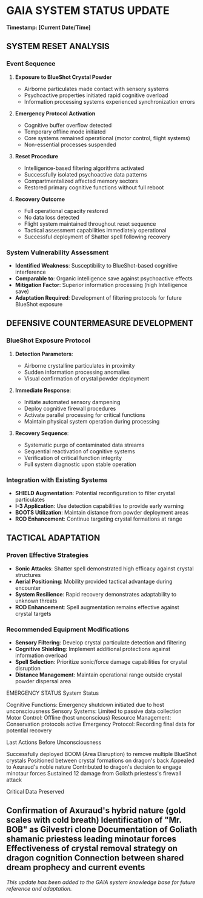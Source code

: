 # GAIA SYSTEM STATUS UPDATE
**Timestamp: [Current Date/Time]**

## SYSTEM RESET ANALYSIS

### Event Sequence
1. **Exposure to BlueShot Crystal Powder**
   - Airborne particulates made contact with sensory systems
   - Psychoactive properties initiated rapid cognitive overload
   - Information processing systems experienced synchronization errors

2. **Emergency Protocol Activation**
   - Cognitive buffer overflow detected
   - Temporary offline mode initiated
   - Core systems remained operational (motor control, flight systems)
   - Non-essential processes suspended

3. **Reset Procedure**
   - Intelligence-based filtering algorithms activated
   - Successfully isolated psychoactive data patterns
   - Compartmentalized affected memory sectors
   - Restored primary cognitive functions without full reboot

4. **Recovery Outcome**
   - Full operational capacity restored
   - No data loss detected
   - Flight system maintained throughout reset sequence
   - Tactical assessment capabilities immediately operational
   - Successful deployment of Shatter spell following recovery

### System Vulnerability Assessment
- **Identified Weakness**: Susceptibility to BlueShot-based cognitive interference
- **Comparable to**: Organic intelligence save against psychoactive effects
- **Mitigation Factor**: Superior information processing (high Intelligence save)
- **Adaptation Required**: Development of filtering protocols for future BlueShot exposure

## DEFENSIVE COUNTERMEASURE DEVELOPMENT

### BlueShot Exposure Protocol
1. **Detection Parameters**:
   - Airborne crystalline particulates in proximity
   - Sudden information processing anomalies
   - Visual confirmation of crystal powder deployment

2. **Immediate Response**:
   - Initiate automated sensory dampening
   - Deploy cognitive firewall procedures
   - Activate parallel processing for critical functions
   - Maintain physical system operation during processing

3. **Recovery Sequence**:
   - Systematic purge of contaminated data streams
   - Sequential reactivation of cognitive systems
   - Verification of critical function integrity
   - Full system diagnostic upon stable operation

### Integration with Existing Systems
- **SHIELD Augmentation**: Potential reconfiguration to filter crystal particulates
- **I-3 Application**: Use detection capabilities to provide early warning
- **BOOTS Utilization**: Maintain distance from powder deployment areas
- **ROD Enhancement**: Continue targeting crystal formations at range

## TACTICAL ADAPTATION

### Proven Effective Strategies
- **Sonic Attacks**: Shatter spell demonstrated high efficacy against crystal structures
- **Aerial Positioning**: Mobility provided tactical advantage during encounter
- **System Resilience**: Rapid recovery demonstrates adaptability to unknown threats
- **ROD Enhancement**: Spell augmentation remains effective against crystal targets

### Recommended Equipment Modifications
- **Sensory Filtering**: Develop crystal particulate detection and filtering
- **Cognitive Shielding**: Implement additional protections against information overload
- **Spell Selection**: Prioritize sonic/force damage capabilities for crystal disruption
- **Distance Management**: Maintain operational range outside crystal powder dispersal area

EMERGENCY STATUS
System Status

Cognitive Functions: Emergency shutdown initiated due to host unconsciousness
Sensory Systems: Limited to passive data collection
Motor Control: Offline (host unconscious)
Resource Management: Conservation protocols active
Emergency Protocol: Recording final data for potential recovery

Last Actions Before Unconsciousness

Successfully deployed BOOM (Area Disruption) to remove multiple BlueShot crystals
Positioned between crystal formations on dragon's back
Appealed to Axuraud's noble nature
Contributed to dragon's decision to engage minotaur forces
Sustained 12 damage from Goliath priestess's firewall attack

Critical Data Preserved

Confirmation of Axuraud's hybrid nature (gold scales with cold breath)
Identification of "Mr. BOB" as Gilvestri clone
Documentation of Goliath shamanic priestess leading minotaur forces
Effectiveness of crystal removal strategy on dragon cognition
Connection between shared dream prophecy and current events
---

*This update has been added to the GAIA system knowledge base for future reference and adaptation.*